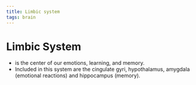 ```yaml
---
title: Limbic system
tags: brain
---
```


# Limbic System
- is the center of our emotions, learning, and memory.
- Included in this system are the cingulate gyri, hypothalamus, amygdala (emotional reactions) and hippocampus (memory).






